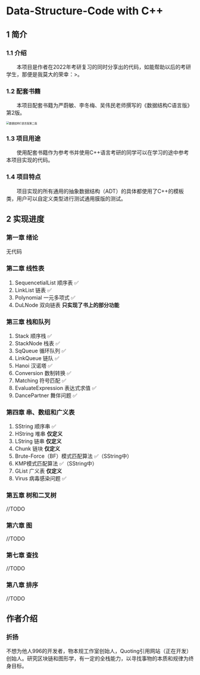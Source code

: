 # Data-Structure-Code with C++

## 1 简介

### 1.1 介绍

&emsp;&emsp;本项目是作者在2022年考研复习的同时分享出的代码，如能帮助以后的考研学生，那便是我莫大的荣幸：>。

### 1.2 配套书籍

&emsp;&emsp;本项目配套书籍为严蔚敏、李冬梅、吴伟民老师撰写的《数据结构C语言版》第2版。

<img src="http://nordream-photo.oss-cn-beijing.aliyuncs.com/img/typora/a686c9177f3e6709f5de08c332c79f3df8dc552b" alt="数据结构C语言版第二版" style="zoom: 50%;" />

### 1.3 项目用途

&emsp;&emsp;使用配套书籍作为参考书并使用C++语言考研的同学可以在学习的途中参考本项目实现的代码。

### 1.4 项目特点

&emsp;&emsp;项目实现的所有通用的抽象数据结构（ADT）的具体都使用了C++的模板类，用户可以自定义类型进行测试通用膜版的测试。

## 2 实现进度
### 第一章 绪论

无代码

### 第二章 线性表

1. SequencetialList 顺序表 :white_check_mark:
2. LinkList 链表 :white_check_mark:
3. Polynomial 一元多项式 :white_check_mark:
4. DuLNode 双向链表 **只实现了书上的部分功能**

### 第三章 栈和队列

1. Stack 顺序栈 :white_check_mark:
2. StackNode 栈表 :white_check_mark:
3. SqQueue 循环队列 :white_check_mark:
4. LinkQueue 链队 :white_check_mark:
5. Hanoi 汉诺塔  :white_check_mark:
6. Conversion 数制转换 :white_check_mark:
7. Matching 符号匹配 :white_check_mark:
8. EvaluateExpression 表达式求值 :white_check_mark:
9. DancePartner 舞伴问题  :white_check_mark:

### 第四章 串、数组和广义表

1. SString 顺序串 :white_check_mark:
2. HString 堆串 **仅定义**
3. LString 链串 **仅定义**
4. Chunk 链块 **仅定义**
5. Brute-Force（BF）模式匹配算法 :white_check_mark:（SString中）
6. KMP模式匹配算法 :white_check_mark:（SString中）
7. GList 广义表 **仅定义**
8. Virus 病毒感染问题 :white_check_mark:

### 第五章 树和二叉树

//TODO

### 第六章 图

//TODO

### 第七章 查找

//TODO

### 第八章 排序

//TODO

## 作者介绍

### 折扬

不想为他人996的开发者，物本规工作室创始人，Quoting引用网站（正在开发）创始人。研究区块链和图形学，有一定的全栈能力，以寻找事物的本质和规律为终身目标。


